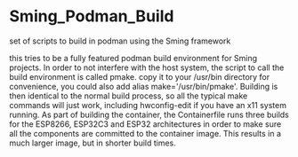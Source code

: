 # Sming_Podman_Build
set of scripts to build in podman using the Sming framework

this tries to be a fully featured podman build environment for Sming projects. 
In order to not interfere with the host system, the script to call the build environment 
is called pmake. copy it to your /usr/bin directory for convenience, you could also add
alias make='/usr/bin/pmake'.
Building is then identical to the normal build process, so all the typical make commands
will just work, including hwconfig-edit if you have an x11 system running.
As part of building the container, the Containerfile runs three builds for the ESP8266, 
ESP32C3 and ESP32 architectures in order to make sure all the components are committed to the
container image. This results in a much larger image, but in shorter build times. 
